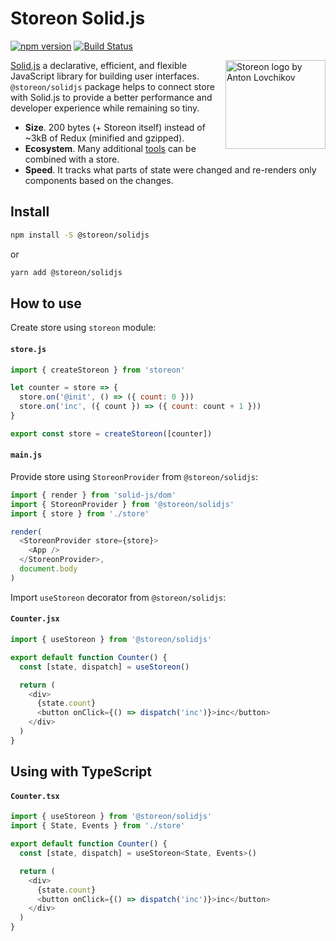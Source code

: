 # Storeon Solid.js

[![npm version](https://badge.fury.io/js/%40storeon%2Fsolidjs.svg)](https://www.npmjs.com/package/@storeon/solidjs)
[![Build Status](https://travis-ci.org/storeon/solidjs.svg?branch=master)](https://travis-ci.org/storeon/solidjs)

<img src="https://storeon.github.io/storeon/logo.svg" align="right" alt="Storeon logo by Anton Lovchikov" width="160" height="142">

[Solid.js] a declarative, efficient, and flexible JavaScript library for building user interfaces. `@storeon/solidjs` package helps to connect store with Solid.js to provide a better performance and developer experience while remaining so tiny.

- **Size**. 200 bytes (+ Storeon itself) instead of ~3kB of Redux (minified and gzipped).
- **Ecosystem**. Many additional [tools] can be combined with a store.
- **Speed**. It tracks what parts of state were changed and re-renders only components based on the changes.

[storeon]: https://github.com/storeon/storeon
[tools]: https://github.com/storeon/storeon#tools
[solid.js]: https://github.com/ryansolid/solid
[size limit]: https://github.com/ai/size-limit
[article]: https://evilmartians.com/chronicles/storeon-redux-in-173-bytes

## Install
```sh
npm install -S @storeon/solidjs
```
or
```sh
yarn add @storeon/solidjs
```
## How to use

Create store using `storeon` module:

#### `store.js`

```javascript
import { createStoreon } from 'storeon'

let counter = store => {
  store.on('@init', () => ({ count: 0 }))
  store.on('inc', ({ count }) => ({ count: count + 1 }))
}

export const store = createStoreon([counter])
```

#### `main.js`

Provide store using `StoreonProvider` from `@storeon/solidjs`:

```js
import { render } from 'solid-js/dom'
import { StoreonProvider } from '@storeon/solidjs'
import { store } from './store'

render(
  <StoreonProvider store={store}>
    <App />
  </StoreonProvider>,
  document.body
)
```

Import `useStoreon` decorator from `@storeon/solidjs`:

#### `Counter.jsx`

```js
import { useStoreon } from '@storeon/solidjs'

export default function Counter() {
  const [state, dispatch] = useStoreon()

  return (
    <div>
      {state.count}
      <button onClick={() => dispatch('inc')}>inc</button>
    </div>
  )
}
```

## Using with TypeScript

#### `Counter.tsx`

```js
import { useStoreon } from '@storeon/solidjs'
import { State, Events } from './store'

export default function Counter() {
  const [state, dispatch] = useStoreon<State, Events>()

  return (
    <div>
      {state.count}
      <button onClick={() => dispatch('inc')}>inc</button>
    </div>
  )
}
```